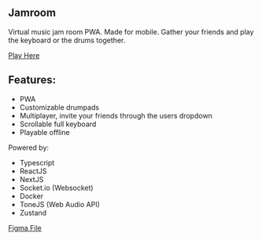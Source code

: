 ## Jamroom

Virtual music jam room PWA. Made for mobile. Gather your friends and play the keyboard or the drums together.

[Play Here](https://jam.adelbeit.com)

## Features:

- PWA
- Customizable drumpads
- Multiplayer, invite your friends through the users dropdown
- Scrollable full keyboard
- Playable offline

Powered by:

- Typescript
- ReactJS
- NextJS
- Socket.io (Websocket)
- Docker
- ToneJS (Web Audio API)
- Zustand

[Figma File](https://www.figma.com/file/mL6jPwkLXq2MvPu1FzyQnt/Music-App?node-id=0%3A1)
